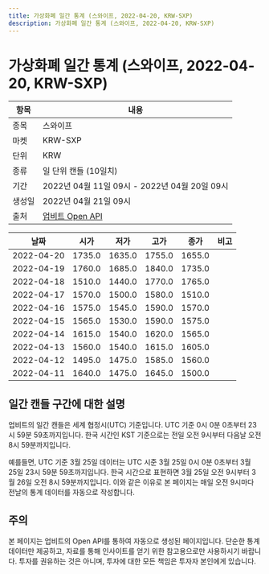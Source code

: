 ```yaml
---
title: 가상화폐 일간 통계 (스와이프, 2022-04-20, KRW-SXP)
description: 가상화폐 일간 통계 (스와이프, 2022-04-20, KRW-SXP)
---
```



가상화폐 일간 통계 (스와이프, 2022-04-20, KRW-SXP)
===

|항목|내용|
|--|--|
|종목|스와이프|
|마켓|KRW-SXP|
|단위|KRW|
|종류|일 단위 캔들 (10일치)|
|기간|2022년 04월 11일 09시 - 2022년 04월 20일 09시|
|생성일|2022년 04월 21일 09시|
|출처|[업비트 Open API](https://docs.upbit.com)|


|날짜|시가|저가|고가|종가|비고|
|--|--|--|--|--|--|
|2022-04-20|1735.0|1635.0|1755.0|1655.0|    |
|2022-04-19|1760.0|1685.0|1840.0|1735.0|    |
|2022-04-18|1510.0|1440.0|1770.0|1765.0|    |
|2022-04-17|1570.0|1500.0|1580.0|1510.0|    |
|2022-04-16|1575.0|1545.0|1590.0|1570.0|    |
|2022-04-15|1565.0|1530.0|1590.0|1575.0|    |
|2022-04-14|1615.0|1540.0|1620.0|1565.0|    |
|2022-04-13|1560.0|1540.0|1615.0|1605.0|    |
|2022-04-12|1495.0|1475.0|1585.0|1560.0|    |
|2022-04-11|1640.0|1475.0|1645.0|1500.0|    |


일간 캔들 구간에 대한 설명
---


업비트의 일간 캔들은 세계 협정시(UTC) 기준입니다. 
UTC 기준 0시 0분 0초부터 23시 59분 59초까지입니다. 
한국 시간인 KST 기준으로는 전일 오전 9시부터 다음날 오전 8시 59분까지입니다. 


예를들면, UTC 기준 3월 25일 데이터는 UTC 시준 3월 25일 0시 0분 0초부터 3월 25일 23시 59분 59초까지입니다. 
한국 시간으로 표현하면 3월 25일 오전 9시부터 3월 26일 오전 8시 59분까지입니다. 
이와 같은 이유로 본 페이지는 매일 오전 9시마다 전날의 통계 데이터를 자동으로 작성합니다. 


주의
---


본 페이지는 업비트의 Open API를 통하여 자동으로 생성된 페이지입니다. 
단순한 통계 데이터만 제공하고, 자료를 통해 인사이트를 얻기 위한 참고용으로만 사용하시기 바랍니다. 
투자를 권유하는 것은 아니며, 투자에 대한 모든 책임은 투자자 본인에게 있습니다. 
